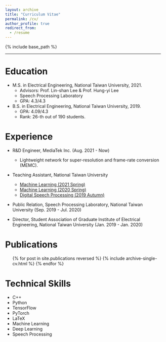 ```yaml
---
layout: archive
title: "Curriculum Vitae"
permalink: /cv/
author_profile: true
redirect_from:
  - /resume
---
```


{% include base_path %}

---

Education
======
* M.S. in Electrical Engineering, National Taiwan University, 2021.
  * Advisors: Prof. Lin-shan Lee & Prof. Hung-yi Lee
  * Speech Processing Laboratory
  * GPA: 4.3/4.3
* B.S. in Electrical Engineering, National Taiwan University, 2019.
  * GPA: 4.09/4.3
  * Rank: 26-th out of 190 students.

Experience
======
* R&D Engineer, MediaTek Inc. (Aug. 2021 - Now)
  * Lightweight network for super-resolution and frame-rate conversion (MEMC).

* Teaching Assistant, National Taiwan University
  * [Machine Learning (2021 Spring)](https://speech.ee.ntu.edu.tw/~hylee/ml/2021-spring.php)
  * [Machine Learning (2020 Spring)](https://speech.ee.ntu.edu.tw/~tlkagk/courses_ML20.html)
  * [Digital Speech Processing (2019 Autumn)](https://speech.ee.ntu.edu.tw/DSP2019Autumn/)

* Public Relation, Speech Processing Laboratory, National Taiwan University (Sep. 2019 - Jul. 2020)

* Director, Student Association of Graduate Institute of Electrical Engineering, National Taiwan University (Jan. 2019 - Jan. 2020)

Publications
======
  <ul>{% for post in site.publications reversed %}
    {% include archive-single-cv.html %}
  {% endfor %}</ul>

Technical Skills
======
* C++
* Python
* TensorFlow
* PyTorch
* LaTeX
* Machine Learning
* Deep Learning
* Speech Processing

<!-- Talks
======
  <ul>{% for post in site.talks %}
    {% include archive-single-talk-cv.html %}
  {% endfor %}</ul> -->

<!-- Teaching
======
  <ul>{% for post in site.teaching %}
    {% include archive-single-cv.html %}
  {% endfor %}</ul>
   -->
